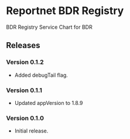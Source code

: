 # Reportnet BDR Registry

BDR Registry Service Chart for BDR

## Releases


### Version 0.1.2
- Added debugTail flag.

### Version 0.1.1
- Updated appVersion to 1.8.9

### Version 0.1.0
- Initial release.
